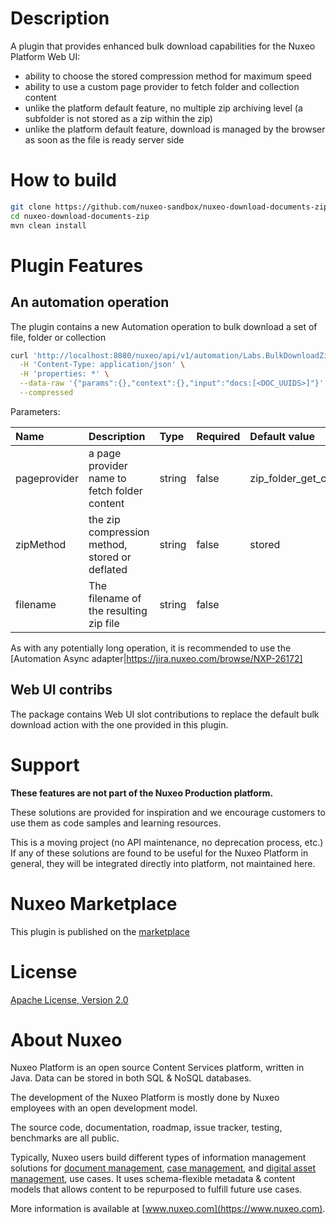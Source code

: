 # Description
A plugin that provides enhanced bulk download capabilities for the Nuxeo Platform Web UI:
- ability to choose the stored compression method for maximum speed
- ability to use a custom page provider to fetch folder and collection content
- unlike the platform default feature, no multiple zip archiving level (a subfolder is not stored as a zip within the zip)
- unlike the platform default feature, download is managed by the browser as soon as the file is ready server side

# How to build
```bash
git clone https://github.com/nuxeo-sandbox/nuxeo-download-documents-zip
cd nuxeo-download-documents-zip
mvn clean install
```

# Plugin Features
## An automation operation
The plugin contains a new Automation operation to bulk download a set of file, folder or collection

```bash
curl 'http://localhost:8080/nuxeo/api/v1/automation/Labs.BulkDownloadZip' \
  -H 'Content-Type: application/json' \
  -H 'properties: *' \
  --data-raw '{"params":{},"context":{},"input":"docs:[<DOC_UUIDS>]"}' \
  --compressed
```

Parameters:

| Name         | Description                                    | Type   | Required | Default value           |
|:-------------|:-----------------------------------------------|:-------|:---------|:------------------------|
| pageprovider | a page provider name to fetch folder content   | string | false    | zip_folder_get_children |
| zipMethod    | the zip compression method, stored or deflated | string | false    | stored                  |
| filename     | The filename of the resulting zip file         | string | false    |                         |

As with any potentially long operation, it is recommended to use the [Automation Async adapter|https://jira.nuxeo.com/browse/NXP-26172]

## Web UI contribs
The package contains Web UI slot contributions to replace the default bulk download action with the one provided in this plugin.

# Support

**These features are not part of the Nuxeo Production platform.**

These solutions are provided for inspiration and we encourage customers to use them as code samples and learning resources.

This is a moving project (no API maintenance, no deprecation process, etc.) If any of these solutions are found to be useful for the Nuxeo Platform in general, they will be integrated directly into platform, not maintained here.

# Nuxeo Marketplace
This plugin is published on the [marketplace](https://connect.nuxeo.com/nuxeo/site/marketplace/package/nuxeo-download-documents-zip)

# License

[Apache License, Version 2.0](http://www.apache.org/licenses/LICENSE-2.0.html)

# About Nuxeo

Nuxeo Platform is an open source Content Services platform, written in Java. Data can be stored in both SQL & NoSQL databases.

The development of the Nuxeo Platform is mostly done by Nuxeo employees with an open development model.

The source code, documentation, roadmap, issue tracker, testing, benchmarks are all public.

Typically, Nuxeo users build different types of information management solutions for [document management](https://www.nuxeo.com/solutions/document-management/), [case management](https://www.nuxeo.com/solutions/case-management/), and [digital asset management](https://www.nuxeo.com/solutions/dam-digital-asset-management/), use cases. It uses schema-flexible metadata & content models that allows content to be repurposed to fulfill future use cases.

More information is available at [www.nuxeo.com](https://www.nuxeo.com).
